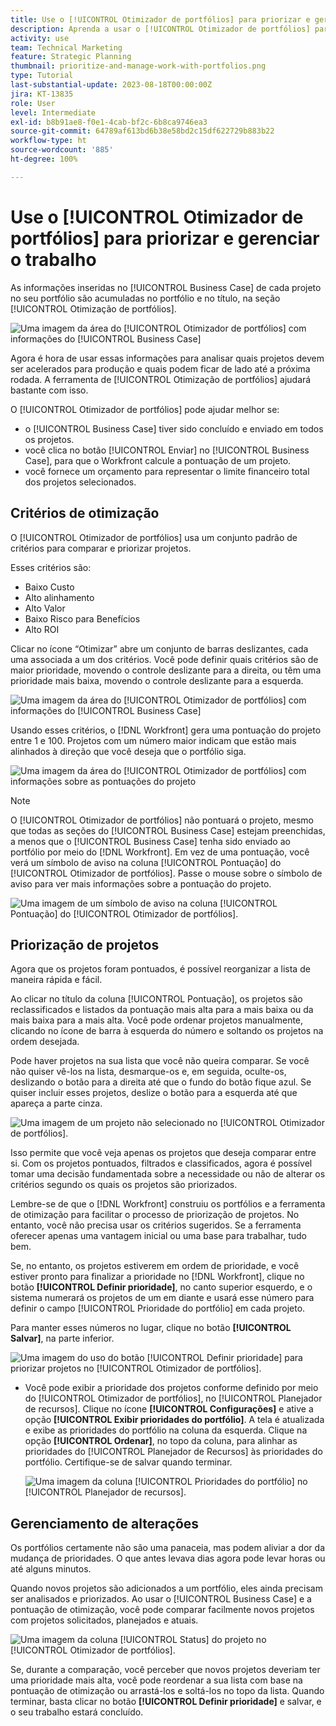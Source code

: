 ```yaml
---
title: Use o [!UICONTROL Otimizador de portfólios] para priorizar e gerenciar o trabalho
description: Aprenda a usar o [!UICONTROL Otimizador de portfólios] para priorizar e gerenciar projetos dentro de um portfólio.
activity: use
team: Technical Marketing
feature: Strategic Planning
thumbnail: prioritize-and-manage-work-with-portfolios.png
type: Tutorial
last-substantial-update: 2023-08-18T00:00:00Z
jira: KT-13835
role: User
level: Intermediate
exl-id: b8b91ae8-f0e1-4cab-bf2c-6b8ca9746ea3
source-git-commit: 64789af613bd6b38e58bd2c15df622729b883b22
workflow-type: ht
source-wordcount: '885'
ht-degree: 100%

---
```


# Use o [!UICONTROL Otimizador de portfólios] para priorizar e gerenciar o trabalho

As informações inseridas no [!UICONTROL Business Case] de cada projeto no seu portfólio são acumuladas no portfólio e no título, na seção [!UICONTROL Otimização de portfólios].

![Uma imagem da área do [!UICONTROL Otimizador de portfólios] com informações do [!UICONTROL Business Case]](assets/10-portfolio-management9.png)

Agora é hora de usar essas informações para analisar quais projetos devem ser acelerados para produção e quais podem ficar de lado até a próxima rodada. A ferramenta de [!UICONTROL Otimização de portfólios] ajudará bastante com isso.

O [!UICONTROL Otimizador de portfólios] pode ajudar melhor se:

* o [!UICONTROL Business Case] tiver sido concluído e enviado em todos os projetos.
* você clica no botão [!UICONTROL Enviar] no [!UICONTROL Business Case], para que o Workfront calcule a pontuação de um projeto.
* você fornece um orçamento para representar o limite financeiro total dos projetos selecionados.

## Critérios de otimização

O [!UICONTROL Otimizador de portfólios] usa um conjunto padrão de critérios para comparar e priorizar projetos.

Esses critérios são:

* Baixo Custo
* Alto alinhamento
* Alto Valor
* Baixo Risco para Benefícios
* Alto ROI

Clicar no ícone “Otimizar” abre um conjunto de barras deslizantes, cada uma associada a um dos critérios. Você pode definir quais critérios são de maior prioridade, movendo o controle deslizante para a direita, ou têm uma prioridade mais baixa, movendo o controle deslizante para a esquerda.

![Uma imagem da área do [!UICONTROL Otimizador de portfólios] com informações do [!UICONTROL Business Case]](assets/11-portfolio-management10.png)

Usando esses critérios, o [!DNL Workfront] gera uma pontuação do projeto entre 1 e 100. Projetos com um número maior indicam que estão mais alinhados à direção que você deseja que o portfólio siga.

![Uma imagem da área do [!UICONTROL Otimizador de portfólios] com informações sobre as pontuações do projeto](assets/12-portfolio-management14.png)

>[!NOTE]
>
>O [!UICONTROL Otimizador de portfólios] não pontuará o projeto, mesmo que todas as seções do [!UICONTROL Business Case] estejam preenchidas, a menos que o [!UICONTROL Business Case] tenha sido enviado ao portfólio por meio do [!DNL Workfront]. Em vez de uma pontuação, você verá um símbolo de aviso na coluna [!UICONTROL Pontuação] do [!UICONTROL Otimizador de portfólios]. Passe o mouse sobre o símbolo de aviso para ver mais informações sobre a pontuação do projeto.

![Uma imagem de um símbolo de aviso na coluna [!UICONTROL Pontuação] do [!UICONTROL Otimizador de portfólios].](assets/13-portfolio-management12.png)

## Priorização de projetos

Agora que os projetos foram pontuados, é possível reorganizar a lista de maneira rápida e fácil.

Ao clicar no título da coluna [!UICONTROL Pontuação], os projetos são reclassificados e listados da pontuação mais alta para a mais baixa ou da mais baixa para a mais alta. Você pode ordenar projetos manualmente, clicando no ícone de barra à esquerda do número e soltando os projetos na ordem desejada.

Pode haver projetos na sua lista que você não queira comparar. Se você não quiser vê-los na lista, desmarque-os e, em seguida, oculte-os, deslizando o botão para a direita até que o fundo do botão fique azul. Se quiser incluir esses projetos, deslize o botão para a esquerda até que apareça a parte cinza.

![Uma imagem de um projeto não selecionado no [!UICONTROL Otimizador de portfólios].](assets/14-portfolio-management13.png)

Isso permite que você veja apenas os projetos que deseja comparar entre si. Com os projetos pontuados, filtrados e classificados, agora é possível tomar uma decisão fundamentada sobre a necessidade ou não de alterar os critérios segundo os quais os projetos são priorizados.

Lembre-se de que o [!DNL Workfront] construiu os portfólios e a ferramenta de otimização para facilitar o processo de priorização de projetos. No entanto, você não precisa usar os critérios sugeridos. Se a ferramenta oferecer apenas uma vantagem inicial ou uma base para trabalhar, tudo bem.

Se, no entanto, os projetos estiverem em ordem de prioridade, e você estiver pronto para finalizar a prioridade no [!DNL Workfront], clique no botão **[!UICONTROL Definir prioridade]**, no canto superior esquerdo, e o sistema numerará os projetos de um em diante e usará esse número para definir o campo [!UICONTROL Prioridade do portfólio] em cada projeto.

Para manter esses números no lugar, clique no botão **[!UICONTROL Salvar]**, na parte inferior.

![Uma imagem do uso do botão [!UICONTROL Definir prioridade] para priorizar projetos no [!UICONTROL Otimizador de portfólios].](assets/15-portfolio-management15.png)

<!-- 
Pro-tips graphic
-->

* Você pode exibir a prioridade dos projetos conforme definido por meio do [!UICONTROL Otimizador de portfólios], no [!UICONTROL Planejador de recursos]. Clique no ícone **[!UICONTROL Configurações]** e ative a opção **[!UICONTROL Exibir prioridades do portfólio]**. A tela é atualizada e exibe as prioridades do portfólio na coluna da esquerda. Clique na opção **[!UICONTROL Ordenar]**, no topo da coluna, para alinhar as prioridades do [!UICONTROL Planejador de Recursos] às prioridades do portfólio. Certifique-se de salvar quando terminar.

  ![Uma imagem da coluna [!UICONTROL Prioridades do portfólio] no [!UICONTROL Planejador de recursos].](assets/16-portfolio-management17.png)

## Gerenciamento de alterações

Os portfólios certamente não são uma panaceia, mas podem aliviar a dor da mudança de prioridades. O que antes levava dias agora pode levar horas ou até alguns minutos.

Quando novos projetos são adicionados a um portfólio, eles ainda precisam ser analisados e priorizados. Ao usar o [!UICONTROL Business Case] e a pontuação de otimização, você pode comparar facilmente novos projetos com projetos solicitados, planejados e atuais.

![Uma imagem da coluna [!UICONTROL Status] do projeto no [!UICONTROL Otimizador de portfólios].](assets/17-project-management16.png)

Se, durante a comparação, você perceber que novos projetos deveriam ter uma prioridade mais alta, você pode reordenar a sua lista com base na pontuação de otimização ou arrastá-los e soltá-los no topo da lista. Quando terminar, basta clicar no botão **[!UICONTROL Definir prioridade]** e salvar, e o seu trabalho estará concluído.

<!-- Learn more graphic and documentation article links

* Portfolio Optimizer overview 
* Optimize projects in the Portfolio Optimizer 
* Overview of the Portfolio Optimizer score 
* Prioritizing projects in the Portfolio Optimizer

-->
